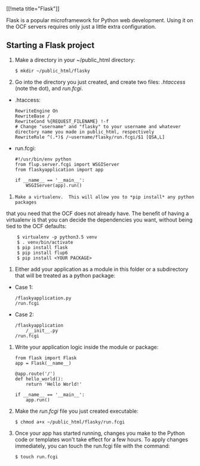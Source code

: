 [[!meta title="Flask"]]

Flask is a popular microframework for Python web development. Using it on the
OCF servers requires only just a little extra configuration.


## Starting a Flask project

1.    Make a directory in your ~/public_html directory:

          $ mkdir ~/public_html/flasky

1.    Go into the directory you just created, and create two files: *.htaccess*
      (note the dot), and *run.fcgi*.

* .htaccess:

      RewriteEngine On
      RewriteBase /
      RewriteCond %{REQUEST_FILENAME} !-f
      # Change "username" and "flasky" to your username and whatever directory name you made in public_html, respectively
      RewriteRule ^(.*)$ /~username/flasky/run.fcgi/$1 [QSA,L]

* run.fcgi:

      #!/usr/bin/env python
      from flup.server.fcgi import WSGIServer
      from flaskyapplication import app

      if __name__ == '__main__':
          WSGIServer(app).run()

1.     Make a virtualenv.  This will allow you to *pip install* any python packages
that you need that the OCF does not already have.  The benefit of having a virtualenv
is that you can decide the dependencies you want, without being tied to the OCF defaults:
```
    $ virtualenv -p python3.5 venv
    $ . venv/bin/activate
    $ pip install flask
    $ pip install flup6
    $ pip install <YOUR PACKAGE>
```

1.    Either add your application as a module in this folder or a subdirectory
      that will be treated as a python package:

* Case 1:

      /flaskyapplication.py
      /run.fcgi

* Case 2:

      /flaskyapplication
          /__init__.py
      /run.fcgi

1.   Write your application logic inside the module or package:

     ```
     from flask import Flask
     app = Flask(__name__)

     @app.route('/')
     def hello_world():
         return 'Hello World!'

     if __name__ == '__main__':
         app.run()
     ```

1. Make the *run.fcgi* file you just created executable:

       $ chmod a+x ~/public_html/flasky/run.fcgi

1. Once your app has started running, changes you make to the Python code or
   templates won't take effect for a few hours. To apply changes immediately,
   you can touch the run.fcgi file with the command:

       $ touch run.fcgi
